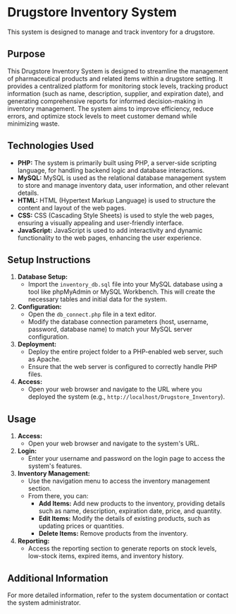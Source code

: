 # Drugstore Inventory System

This system is designed to manage and track inventory for a drugstore.

## Purpose

This Drugstore Inventory System is designed to streamline the management of pharmaceutical products and related items within a drugstore setting. It provides a centralized platform for monitoring stock levels, tracking product information (such as name, description, supplier, and expiration date), and generating comprehensive reports for informed decision-making in inventory management. The system aims to improve efficiency, reduce errors, and optimize stock levels to meet customer demand while minimizing waste.

## Technologies Used

- **PHP:** The system is primarily built using PHP, a server-side scripting language, for handling backend logic and database interactions.
- **MySQL:** MySQL is used as the relational database management system to store and manage inventory data, user information, and other relevant details.
- **HTML:** HTML (Hypertext Markup Language) is used to structure the content and layout of the web pages.
- **CSS:** CSS (Cascading Style Sheets) is used to style the web pages, ensuring a visually appealing and user-friendly interface.
- **JavaScript:** JavaScript is used to add interactivity and dynamic functionality to the web pages, enhancing the user experience.

## Setup Instructions

1.  **Database Setup:**
    - Import the `inventory_db.sql` file into your MySQL database using a tool like phpMyAdmin or MySQL Workbench. This will create the necessary tables and initial data for the system.
2.  **Configuration:**
    - Open the `db_connect.php` file in a text editor.
    - Modify the database connection parameters (host, username, password, database name) to match your MySQL server configuration.
3.  **Deployment:**
    - Deploy the entire project folder to a PHP-enabled web server, such as Apache.
    - Ensure that the web server is configured to correctly handle PHP files.
4.  **Access:**
    - Open your web browser and navigate to the URL where you deployed the system (e.g., `http://localhost/Drugstore_Inventory`).

## Usage

1.  **Access:**
    - Open your web browser and navigate to the system's URL.
2.  **Login:**
    - Enter your username and password on the login page to access the system's features.
3.  **Inventory Management:**
    - Use the navigation menu to access the inventory management section.
    - From there, you can:
      - **Add Items:** Add new products to the inventory, providing details such as name, description, expiration date, price, and quantity.
      - **Edit Items:** Modify the details of existing products, such as updating prices or quantities.
      - **Delete Items:** Remove products from the inventory.
4.  **Reporting:**
    - Access the reporting section to generate reports on stock levels, low-stock items, expired items, and inventory history.

## Additional Information

For more detailed information, refer to the system documentation or contact the system administrator.
